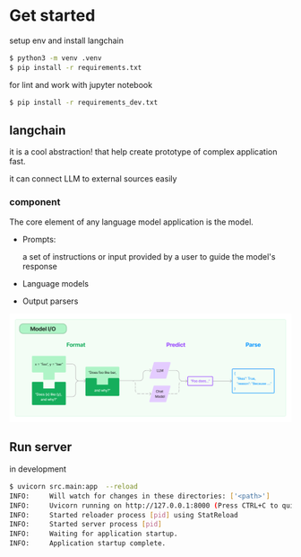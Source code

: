 # Get started

setup env and install langchain

```bash
$ python3 -m venv .venv
‌$ pip install -r requirements.txt
```

for lint and work with jupyter notebook

```bash
‌$ pip install -r requirements_dev.txt
```

## langchain

it is a cool abstraction! that help create prototype of complex application fast.

it can connect LLM to external sources easily

### component

The core element of any language model application is the model.

- Prompts:

    a set of instructions or input provided by a user to guide the model's response

- Language models
- Output parsers

![model-io](./images/model_io.jpeg)

## Run server

in development

```bash
$ uvicorn src.main:app  --reload
INFO:     Will watch for changes in these directories: ['<path>']
INFO:     Uvicorn running on http://127.0.0.1:8000 (Press CTRL+C to quit)
INFO:     Started reloader process [pid] using StatReload
INFO:     Started server process [pid]
INFO:     Waiting for application startup.
INFO:     Application startup complete.
```
